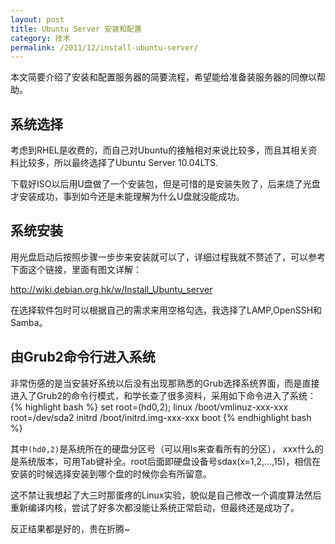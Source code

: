 ```yaml
---
layout: post
title: Ubuntu Server 安装和配置
category: 技术
permalink: /2011/12/install-ubuntu-server/
---
```


本文简要介绍了安装和配置服务器的简要流程，希望能给准备装服务器的同僚以帮助。

## 系统选择
考虑到RHEL是收费的，而自己对Ubuntu的接触相对来说比较多，而且其相关资料比较多，所以最终选择了Ubuntu Server 10.04LTS.

下载好ISO以后用U盘做了一个安装包，但是可惜的是安装失败了，后来烧了光盘才安装成功，事到如今还是未能理解为什么U盘就没能成功。

## 系统安装
用光盘启动后按照步骤一步步来安装就可以了，详细过程我就不赘述了，可以参考下面这个链接，里面有图文详解：

http://wiki.debian.org.hk/w/Install_Ubuntu_server

在选择软件包时可以根据自己的需求来用空格勾选，我选择了LAMP,OpenSSH和Samba。

## 由Grub2命令行进入系统
非常伤感的是当安装好系统以后没有出现那熟悉的Grub选择系统界面，而是直接进入了Grub2的命令行模式，和学长查了很多资料，采用如下命令进入了系统：
{% highlight bash %}
set root=(hd0,2);
linux  /boot/vmlinuz-xxx-xxx  root=/dev/sda2
initrd /boot/initrd.img-xxx-xxx
boot
{% endhighlight bash %}	


其中`(hd0,2)`是系统所在的硬盘分区号（可以用ls来查看所有的分区）， xxx什么的是系统版本，可用Tab键补全。root后面即硬盘设备号sdax(x=1,2,…,15)，相信在安装的时候选择安装到哪个盘的时候你会有所留意。

这不禁让我想起了大三时那蛋疼的Linux实验，貌似是自己修改一个调度算法然后重新编译内核，尝试了好多次都没能让系统正常启动，但最终还是成功了。

反正结果都是好的，贵在折腾~


